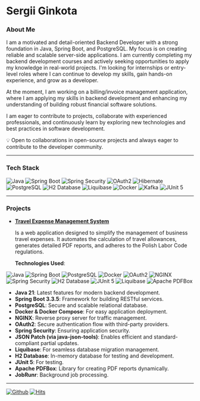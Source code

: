 # Sergii Ginkota

### About Me

I am a motivated and detail-oriented Backend Developer with a strong foundation in Java, Spring Boot, and PostgreSQL. My focus is on creating reliable and scalable server-side applications. I am currently completing my backend development courses and actively seeking opportunities to apply my knowledge in real-world projects. I'm looking for internships or entry-level roles where I can continue to develop my skills, gain hands-on experience, and grow as a developer.

At the moment, I am working on a billing/invoice management application, where I am applying my skills in backend development and enhancing my understanding of building robust financial software solutions.

I am eager to contribute to projects, collaborate with experienced professionals, and continuously learn by exploring new technologies and best practices in software development.

💡 Open to collaborations in open-source projects and always eager to contribute to the developer community.

---

### Tech Stack

![Java](https://img.shields.io/badge/Java-21-ED8B00?style=flat&logo=java&logoColor=white)
![Spring Boot](https://img.shields.io/badge/Spring_Boot-F2F4F9?style=flat&logo=spring-boot)
![Spring Security](https://img.shields.io/badge/Spring_Security-6DB33F?style=flat&logo=spring-security&logoColor=white)
![OAuth2](https://img.shields.io/badge/OAuth2-Security-brightgreen?style=flat&logo=oauth)
![Hibernate](https://img.shields.io/badge/-Hibernate-59666C?style=flat&logo=hibernate&logoColor=white)
![PostgreSQL](https://img.shields.io/badge/PostgreSQL-316192?style=flat&logo=postgresql&logoColor=white)
![H2 Database](https://img.shields.io/badge/H2_Database-F7DF1E?style=flat&logo=h2database&logoColor=black)
![Liquibase](https://img.shields.io/badge/-Liquibase-2962FF?style=flat&logo=liquibase&logoColor=white)
![Docker](https://img.shields.io/badge/-Docker-2496ED?style=flat&logo=docker&logoColor=white)
![Kafka](https://img.shields.io/badge/-Kafka-231F20?style=flat&logo=apache-kafka&logoColor=white)
![JUnit 5](https://img.shields.io/badge/JUnit_5-25A162?style=flat&logo=java&logoColor=white)

---

### Projects

- [**Travel Expense Management System**](https://github.com/sginko/travel-allowance-calculation)
  
  Is a web application designed to simplify the management of business travel expenses. It automates the calculation of travel allowances, generates detailed PDF reports, and adheres to the Polish Labor Code regulations.

  **Technologies Used**:
  
![Java](https://img.shields.io/badge/Java-21-ED8B00?style=flat&logo=java&logoColor=white)
![Spring Boot](https://img.shields.io/badge/Spring_Boot-3.3.5-F2F4F9?style=flat&logo=spring-boot)
![PostgreSQL](https://img.shields.io/badge/PostgreSQL-316192?style=flat&logo=postgresql&logoColor=white)
![Docker](https://img.shields.io/badge/Docker-2CA5E0?style=flat&logo=docker&logoColor=white)
![OAuth2](https://img.shields.io/badge/OAuth2-Security-brightgreen?style=flat&logo=oauth)
![NGINX](https://img.shields.io/badge/NGINX-009639?style=flat&logo=nginx&logoColor=white)
![Spring Security](https://img.shields.io/badge/Spring_Security-6DB33F?style=flat&logo=spring-security&logoColor=white)
![H2 Database](https://img.shields.io/badge/H2_Database-F7DF1E?style=flat&logo=h2database&logoColor=black)
![JUnit 5](https://img.shields.io/badge/JUnit_5-25A162?style=flat&logo=java&logoColor=white)
![Liquibase](https://img.shields.io/badge/Liquibase-4A86E8?style=flat&logo=liquibase&logoColor=white)
![Apache PDFBox](https://img.shields.io/badge/Apache_PDFBox-D22128?style=flat&logo=apache&logoColor=white)

- **Java 21**: Latest features for modern backend development.
- **Spring Boot 3.3.5**: Framework for building RESTful services.
- **PostgreSQL**: Secure and scalable relational database.
- **Docker & Docker Compose**: For easy application deployment.
- **NGINX**: Reverse proxy server for traffic management.
- **OAuth2**: Secure authentication flow with third-party providers.
- **Spring Security**: Ensuring application security.
- **JSON Patch (via java-json-tools)**: Enables efficient and standard-compliant partial updates.
- **Liquibase**: For seamless database migration management.
- **H2 Database**: In-memory database for testing and development.
- **JUnit 5**: For testing.
- **Apache PDFBox**: Library for creating PDF reports dynamically.
- **JobRunr**: Background job processing.

---

[![Github](https://img.shields.io/github/followers/sginko?label=Follow&style=social)](https://github.com/sginko)
[![Hits](https://hits.seeyoufarm.com/api/count/incr/badge.svg?url=https%3A%2F%2Fgithub.com%2Fsginko%2Fsginko&count_bg=%2379C83D&title_bg=%23555555&icon=&icon_color=%23E7E7E7&title=Profile+Views&edge_flat=false)](https://hits.seeyoufarm.com)
